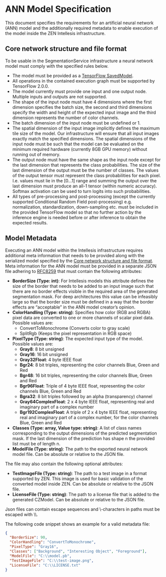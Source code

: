 # ANN Model Specification
This document specifies the requirements for an artificial neural network (ANN) model and the additionally required metadata to enable execution of the model inside the ZEN Intellesis infrastructure.

## Core network structure and file format  

To be usable in the SegmentationService infrastructure a neural network model must comply with the specified rules below.
- The model must be provided as a [TensorFlow SavedModel](https://www.tensorflow.org/guide/saved_model). 
- All operations in the contained execution graph must be supported by TensorFlow 2.0.0.
- The model currently must provide one input and one output node. Multiple inputs and outputs are not supported.
- The shape of the input node must have 4 dimensions where the first dimension specifies the batch size, the second and third dimensions specify the width and height of the expected input image and the third dimension represents the number of color channels.
- The batch dimension of the input node must be undefined or 1.
- The spatial dimension of the input image implicitly defines the maximum tile size of the model. Our infrastructure will ensure that all input images exactly match the specified dimensions. The spatial dimensions of the input node must be such that the model can be evaluated on the minimum required hardware (currently 8GB GPU memory) without running out of memory.
- The output node must have the same shape as the input node except for the last dimension that represents the class probabilities. The size of the last dimension of the output must be the number of classes. The values of the output tensor must represent the class probabilities for each pixel. I.e. values must lie in the [0...1] range and summing the output over the last dimension must produce an all-1 tensor (within numeric accuracy). Softmax activation can be used to turn logits into such probabilities.
- All types of pre-processing and post-processing (except the currently supported Conditional Random Field post-processing) e.g. normalization, standardization, down-sampling etc. must be included in the provided TensorFlow model so that no further action by the inference engine is needed before or after inference to obtain the expected results. 

## Model Metadata
Executing an ANN model within the Intellesis infrastructure requires additional meta information that needs to be provided along with the serialized model specified by the [Core network structure and file format](#core-network-structure-and-file-format).
Meta information for the ANN model must be provided in a separate JSON file adhering to [RFC8259](https://tools.ietf.org/html/rfc8259) that must contain the following attributes:
- **BorderSize (Type: int)**: For Intellesis models this attribute defines the size of the border that needs to be added to an input image such that there are no border effects visible in the required area of the generated segmentation mask. For deep architectures this value can be infeasibly large so that the border size must be defined in a way that the border effects are “acceptable” in the ANN model creator’s opinion.
- **ColorHandling (Type: string)**: Specifies how color (RGB and RGBA) pixel data are converted to one or more channels of scalar pixel data. Possible values are: 
  - ConvertToMonochrome (Converts color to gray scale)
  - SplitRgb (Keeps the pixel representation in RGB space)
- **PixelType (Type: string)**: The expected input type of the model. Possible values are:
  - **Gray8**: 8 bit unsigned
  - **Gray16**: 16 bit unsigned
  - **Gray32Float**: 4 byte IEEE float
  - **Bgr24**: 8 bit triples, representing the color channels Blue, Green and Red
  - **Bgr48**: 16 bit triples, representing the color channels Blue, Green and Red
  - **Bgr96Float**: Triple of 4 byte IEEE float, representing the color channels Blue, Green and Red
  - **Bgra32**: 8 bit triples followed by an alpha (transparency) channel
  - **Gray64ComplexFloat**: 2 x 4 byte IEEE float, representing real and imaginary part of a complex number
  - **Bgr192ComplexFloat**: A triple of 2 x 4 byte IEEE float, representing real and imaginary part of a complex number, for the color channels Blue, Green and Red
- **Classes (Type: array, Value type: string)**: A list of class names corresponding to the output dimensions of the predicted segmentation mask. If the last dimension of the prediction has shape n the provided list must be of length n.
- **ModelFile (Type: string)**: The path to the exported neural network model file. Can be absolute or relative to the JSON file.


The file may also contain the following optional attributes:
- **TestImageFile (Type: string)**: The path to a test image in a format supported by ZEN. This image is used for basic validation of the converted model inside ZEN. Can be absolute or relative to the JSON file.
- **LicenseFile (Type: string)**: The path to a license file that is added to the generated CZModel. Can be absolute or relative to the JSON file.

Json files can contain escape sequences and \\-characters in paths must be escaped with \\\\.  

The following code snippet shows an example for a valid metadata file:
```json
{
  "BorderSize": 90,
  "ColorHandling": "ConvertToMonochrome",
  "PixelType": "Gray16",
  "Classes": ["Background", "Interesting Object", "Foreground"],
  "ModelFile": "C:\\model.pb",
  "TestImageFile": "C:\\test-image.png",
  "LicenseFile": "C:\\LICENSE.txt"
}
```
